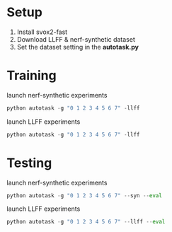 
# Setup
1. Install svox2-fast
2. Download LLFF & nerf-synthetic dataset
3. Set the dataset setting in the **autotask.py**

# Training


launch nerf-synthetic experiments
```python
python autotask -g "0 1 2 3 4 5 6 7" -llff
```

launch LLFF experiments
```python
python autotask -g "0 1 2 3 4 5 6 7" -llff
```

# Testing



launch nerf-synthetic experiments
```python
python autotask -g "0 1 2 3 4 5 6 7" --syn --eval
```

launch LLFF experiments
```python
python autotask -g "0 1 2 3 4 5 6 7" --llff --eval
```

